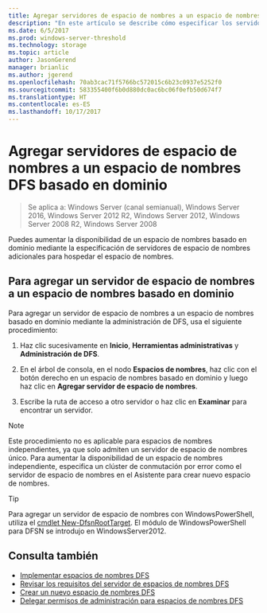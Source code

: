 ```yaml
---
title: Agregar servidores de espacio de nombres a un espacio de nombres DFS basado en dominio
description: "En este artículo se describe cómo especificar los servidores de espacio de nombres adicionales para hospedar un espacio de nombres mediante la administración de DFS."
ms.date: 6/5/2017
ms.prod: windows-server-threshold
ms.technology: storage
ms.topic: article
author: JasonGerend
manager: brianlic
ms.author: jgerend
ms.openlocfilehash: 70ab3cac71f5766bc572015c6b23c0937e5252f0
ms.sourcegitcommit: 583355400f6b0d880dc0ac6bc06f0efb50d674f7
ms.translationtype: HT
ms.contentlocale: es-ES
ms.lasthandoff: 10/17/2017
---
```

# <a name="add-namespace-servers-to-a-domain-based-dfs-namespace"></a>Agregar servidores de espacio de nombres a un espacio de nombres DFS basado en dominio

> Se aplica a: Windows Server (canal semianual), Windows Server 2016, Windows Server 2012 R2, Windows Server 2012, Windows Server 2008 R2, Windows Server 2008

Puedes aumentar la disponibilidad de un espacio de nombres basado en dominio mediante la especificación de servidores de espacio de nombres adicionales para hospedar el espacio de nombres.

## <a name="to-add-a-namespace-server-to-a-domain-based-namespace"></a>Para agregar un servidor de espacio de nombres a un espacio de nombres basado en dominio

Para agregar un servidor de espacio de nombres a un espacio de nombres basado en dominio mediante la administración de DFS, usa el siguiente procedimiento:

1.  Haz clic sucesivamente en **Inicio**, **Herramientas administrativas** y **Administración de DFS**.

2.  En el árbol de consola, en el nodo **Espacios de nombres**, haz clic con el botón derecho en un espacio de nombres basado en dominio y luego haz clic en **Agregar servidor de espacio de nombres**.

3.  Escribe la ruta de acceso a otro servidor o haz clic en **Examinar** para encontrar un servidor.

> [!NOTE]
> Este procedimiento no es aplicable para espacios de nombres independientes, ya que solo admiten un servidor de espacio de nombres único. Para aumentar la disponibilidad de un espacio de nombres independiente, especifica un clúster de conmutación por error como el servidor de espacio de nombres en el Asistente para crear nuevo espacio de nombres.


> [!TIP]
> Para agregar un servidor de espacio de nombres con WindowsPowerShell, utiliza el [cmdlet New-DfsnRootTarget](https://docs.microsoft.com/powershell/module/dfsn/set-dfsnroottarget). El módulo de WindowsPowerShell para DFSN se introdujo en WindowsServer2012.

## <a name="see-also"></a>Consulta también

-   [Implementar espacios de nombres DFS](deploying-dfs-namespaces.md)
-   [Revisar los requisitos del servidor de espacios de nombres DFS](https://technet.microsoft.com/library/cc753448(v=ws.11).aspx)
-   [Crear un nuevo espacio de nombres DFS](create-a-dfs-namespace.md)
-   [Delegar permisos de administración para espacios de nombres DFS](delegate-management-permissions-for-dfs-namespaces.md)

